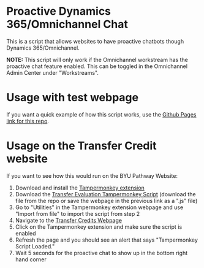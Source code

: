 # Proactive Dynamics 365/Omnichannel Chat
This is a script that allows websites to have proactive chatbots though Dynamics 365/Omnichannel. 

**NOTE:** This script will only work if the Omnichannel workstream has the proactive chat feature enabled. This can be toggled in the Omnichannel Admin Center under "Workstreams".

# Usage with test webpage
If you want a quick example of how this script works, use the [Github Pages link for this repo](https://collin-murphy.github.io/proactive_chat/).

# Usage on the Transfer Credit website
If you want to see how this would run on the BYU Pathway Website:
1. Download and install the [Tampermonkey extension](https://chrome.google.com/webstore/detail/tampermonkey/dhdgffkkebhmkfjojejmpbldmpobfkfo)
2. Download the [Transfer Evaluation Tampermonkey Script](https://raw.githubusercontent.com/collin-murphy/proactive_chat/transfer/tampermonkey.js) (download the file from the repo or save the webpage in the previous link as a ".js" file)
3. Go to "Utilities" in the Tampermonkey extension webpage and use "Import from file" to import the script from step 2
4. Navigate to the [Transfer Credits Webpage](https://www.byupathway.org/admissions/transfer-credits)
5. Click on the Tampermonkey extension and make sure the script is enabled
6. Refresh the page and you should see an alert that says "Tampermonkey Script Loaded."
7. Wait 5 seconds for the proactive chat to show up in the bottom right hand corner

